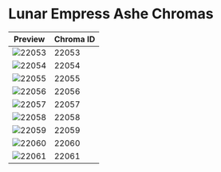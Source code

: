 # Lunar Empress Ashe Chromas

| Preview | Chroma ID |
|---------|-----------|
| ![22053](https://raw.communitydragon.org/latest/plugins/rcp-be-lol-game-data/global/default/v1/champion-chroma-images/22/22053.png) | 22053 |
| ![22054](https://raw.communitydragon.org/latest/plugins/rcp-be-lol-game-data/global/default/v1/champion-chroma-images/22/22054.png) | 22054 |
| ![22055](https://raw.communitydragon.org/latest/plugins/rcp-be-lol-game-data/global/default/v1/champion-chroma-images/22/22055.png) | 22055 |
| ![22056](https://raw.communitydragon.org/latest/plugins/rcp-be-lol-game-data/global/default/v1/champion-chroma-images/22/22056.png) | 22056 |
| ![22057](https://raw.communitydragon.org/latest/plugins/rcp-be-lol-game-data/global/default/v1/champion-chroma-images/22/22057.png) | 22057 |
| ![22058](https://raw.communitydragon.org/latest/plugins/rcp-be-lol-game-data/global/default/v1/champion-chroma-images/22/22058.png) | 22058 |
| ![22059](https://raw.communitydragon.org/latest/plugins/rcp-be-lol-game-data/global/default/v1/champion-chroma-images/22/22059.png) | 22059 |
| ![22060](https://raw.communitydragon.org/latest/plugins/rcp-be-lol-game-data/global/default/v1/champion-chroma-images/22/22060.png) | 22060 |
| ![22061](https://raw.communitydragon.org/latest/plugins/rcp-be-lol-game-data/global/default/v1/champion-chroma-images/22/22061.png) | 22061 |
